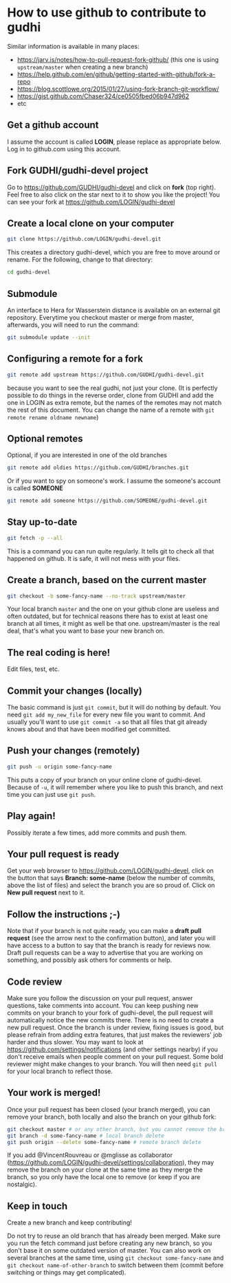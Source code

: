 # How to use github to contribute to gudhi

Similar information is available in many places:
* https://jarv.is/notes/how-to-pull-request-fork-github/ (this one is using `upstream/master` when creating a new branch)
* https://help.github.com/en/github/getting-started-with-github/fork-a-repo
* https://blog.scottlowe.org/2015/01/27/using-fork-branch-git-workflow/
* https://gist.github.com/Chaser324/ce0505fbed06b947d962
* etc

## Get a github account
I assume the account is called **LOGIN**, please replace as appropriate below. Log in to github.com using this account.

## Fork GUDHI/gudhi-devel project
Go to https://github.com/GUDHI/gudhi-devel and click on **fork** (top right).
Feel free to also click on the star next to it to show you like the project!
You can see your fork at https://github.com/LOGIN/gudhi-devel

## Create a local clone on your computer
```bash
git clone https://github.com/LOGIN/gudhi-devel.git
```

This creates a directory gudhi-devel, which you are free to move around or rename. For the following, change to that directory:
```bash
cd gudhi-devel
```

## Submodule
An interface to Hera for Wasserstein distance is available on an external git repository.
Everytime you checkout master or merge from master, afterwards, you will need to run the command:
```bash
git submodule update --init
```

## Configuring a remote for a fork
```bash
git remote add upstream https://github.com/GUDHI/gudhi-devel.git
```

because you want to see the real gudhi, not just your clone.
(It is perfectly possible to do things in the reverse order, clone from GUDHI and add the one in LOGIN as extra remote, but the names of the remotes may not match the rest of this document. You can change the name of a remote with `git remote rename oldname newname`)

## Optional remotes
Optional, if you are interested in one of the old branches
```bash
git remote add oldies https://github.com/GUDHI/branches.git
```

Or if you want to spy on someone's work. I assume the someone's account is called **SOMEONE**
```bash
git remote add someone https://github.com/SOMEONE/gudhi-devel.git
```

## Stay up-to-date
```bash
git fetch -p --all
```
This is a command you can run quite regularly.
It tells git to check all that happened on github.
It is safe, it will not mess with your files.

## Create a branch, based on the current master
```bash
git checkout -b some-fancy-name --no-track upstream/master
```
Your local branch `master` and the one on your github clone are useless and often outdated, but for technical reasons there has to exist at least one branch at all times, it might as well be that one. upstream/master is the real deal, that's what you want to base your new branch on.

## The real coding is here!
Edit files, test, etc.

## Commit your changes (locally)
The basic command is just `git commit`, but it will do nothing by default.
You need `git add my_new_file` for every new file you want to commit.
And usually you'll want to use `git commit -a` so that all files that git already knows about and that have been modified get committed.

## Push your changes (remotely)
```bash
git push -u origin some-fancy-name
```
This puts a copy of your branch on your online clone of gudhi-devel.
Because of `-u`, it will remember where you like to push this branch, and next time you can just use `git push`.

## Play again!
Possibly iterate a few times, add more commits and push them.

## Your pull request is ready
Get your web browser to https://github.com/LOGIN/gudhi-devel, click on the button that says **Branch: some-name** (below the number of commits, above the list of files) and select the branch you are so proud of.
Click on **New pull request** next to it.

## Follow the instructions ;-)
Note that if your branch is not quite ready, you can make a **draft pull request** (see the arrow next to the confirmation button), and later you will have access to a button to say that the branch is ready for reviews now.
Draft pull requests can be a way to advertise that you are working on something, and possibly ask others for comments or help.

## Code review
Make sure you follow the discussion on your pull request, answer questions, take comments into account.
You can keep pushing new commits on your branch to your fork of gudhi-devel, the pull request will automatically notice the new commits there.
There is no need to create a new pull request.
Once the branch is under review, fixing issues is good, but please refrain from adding extra features, that just makes the reviewers' job harder and thus slower.
You may want to look at https://github.com/settings/notifications (and other settings nearby) if you don't receive emails when people comment on your pull request.
Some bold reviewer might make changes to your branch. You will then need `git pull` for your local branch to reflect those.

## Your work is merged!
Once your pull request has been closed (your branch merged), you can remove your branch, both locally and also the branch on your github fork:
```bash
git checkout master # or any other branch, but you cannot remove the branch you are currently in
git branch -d some-fancy-name # local branch delete
git push origin --delete some-fancy-name # remote branch delete
```
If you add @VincentRouvreau or @mglisse as collaborator (https://github.com/LOGIN/gudhi-devel/settings/collaboration), they may remove the branch on your clone at the same time as they merge the branch, so you only have the local one to remove (or keep if you are nostalgic).

## Keep in touch
Create a new branch and keep contributing!

Do not try to reuse an old branch that has already been merged.
Make sure you run the fetch command just before creating any new branch, so you don't base it on some outdated version of master.
You can also work on several branches at the same time, using `git checkout some-fancy-name` and `git checkout name-of-other-branch` to switch between them (commit before switching or things may get complicated).

